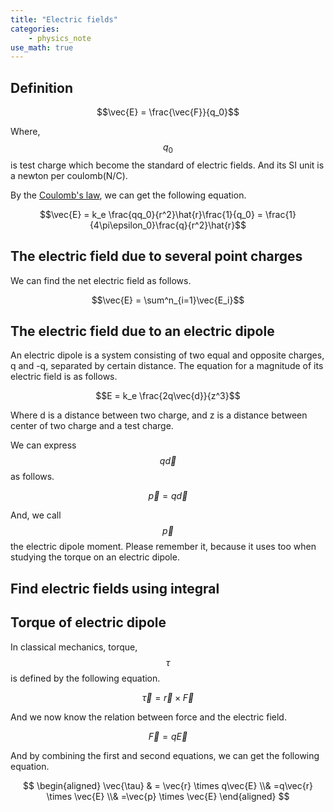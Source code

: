 ```yaml
---
title: "Electric fields"
categories:
    - physics_note
use_math: true
---
```


## Definition

$$\vec{E} = \frac{\vec{F}}{q_0}$$

Where, $$q_0$$ is test charge which become the standard of electric fields.
And its SI unit is a newton per coulomb(N/C).

By the [Coulomb's law](charge), we can get the following equation.

$$\vec{E} = k_e \frac{qq_0}{r^2}\hat{r}\frac{1}{q_0} = \frac{1}{4\pi\epsilon_0}\frac{q}{r^2}\hat{r}$$

## The electric field due to several point charges

We can find the net electric field as follows.

$$\vec{E} = \sum^n_{i=1}\vec{E_i}$$

## The electric field due to an electric dipole
    
An electric dipole is a system consisting of two equal and opposite charges, q and -q, separated by certain distance.
The equation for a magnitude of its electric field is as follows.

$$E = k_e \frac{2q\vec{d}}{z^3}$$

Where d is a distance between two charge, and z is a distance between center of two charge and a test charge.

We can express $$q\vec{d}$$ as follows.

$$\vec{p} = q\vec{d}$$

And, we call $$\vec{p}$$ the electric dipole moment. Please remember it, because it uses too when studying the torque on an electric dipole.

## Find electric fields using integral

## Torque of electric dipole
In classical mechanics, torque, $$\tau$$ is defined by the following equation.

$$\vec{\tau} = \vec{r} \times \vec{F}$$

And we now know the relation between force and the electric field.

$$\vec{F} = q\vec{E}$$

And by combining the first and second equations, we can get the following equation.

$$
\begin{aligned}
\vec{\tau} & = \vec{r} \times q\vec{E}
\\& =q\vec{r} \times \vec{E}
\\& =\vec{p} \times \vec{E}
\end{aligned}
$$